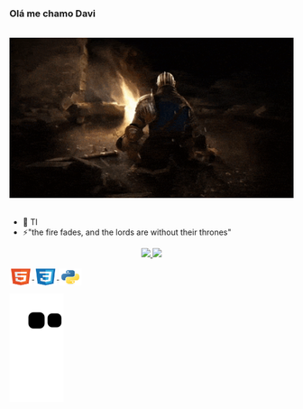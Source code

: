 ### Olá me chamo Davi
<br>

<div>
  <img width="800px" src="https://github.com/davibento18/davibento18/blob/main/dark%20souls.gif">
</div>

<br>

- 🌱 TI
- ⚡"the fire fades, and the lords are without their thrones"


<div align="center">
  <a href="https://github.com/davibento18">
  <img height="180em" src="https://github-readme-stats.vercel.app/api?username=davibento18&show_icons=true&theme=dark&include_all_commits=true&count_private=true"/>
  <img height="180em" src="https://github-readme-stats.vercel.app/api/top-langs/?username=davibento18&layout=compact&langs_count=7&theme=dark"/>
</div>
<div style="display: inline_block"><br>
  <img align="center" alt="Rafa-HTML" height="30" width="40" src="https://raw.githubusercontent.com/devicons/devicon/master/icons/html5/html5-original.svg">
  <img align="center" alt="Rafa-CSS" height="30" width="40" src="https://raw.githubusercontent.com/devicons/devicon/master/icons/css3/css3-original.svg">
  <img align="center" alt="Rafa-Python" height="30" width="40" src="https://raw.githubusercontent.com/devicons/devicon/master/icons/python/python-original.svg">
</div>

 
<div> 

  ![Snake animation](https://github.com/rafaballerini/rafaballerini/blob/output/github-contribution-grid-snake.svg)
 
</div>
